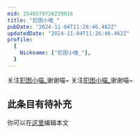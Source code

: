 ```yaml
---
mid: 3546579726239816
title: "犯困小喵_"
pubDate: "2024-11-04T11:26:46.462Z"
updatedDate: "2024-11-04T11:26:46.462Z"
profile:
  {
    Nickname: ["犯困小喵_"],
  }
---
```


关注[犯困小喵_](https://space.bilibili.com/3546579726239816)谢谢喵~ 关注[犯困小喵_](https://space.bilibili.com/3546579726239816)谢谢喵~

## 此条目有待补充
你可以在[这里](https://github.com/Yuhanawa/VTuber.ICU-Content/edit/master/v/犯困小喵_/index.md)编辑本文
